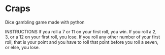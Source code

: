 # Craps
Dice gambling game made with python

 INSTRUCTIONS
If you roll a 7 or 11 on your first roll, you win.
If you roll a 2, 3, or a 12 on your first roll, you lose.
If you roll any other number of your first roll,
that is your point and you have to roll that point before
you roll a seven, or else, you lose.
